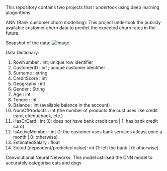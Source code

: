 This repository contains two projects that I undertook using deep learning alogorithms.

ANN (Bank customer churn modelling):
This project undertook the publicly available customer churn data to predict the expected churn rates in the future.

Snapshot of the data:
![image](https://user-images.githubusercontent.com/40231735/224226174-5de6e0c7-1b1f-4c0f-83fe-de0d3e9e7083.png)


Data Dictionary:
   1. RowNumber : int; unique row identifier
   2. CustomerID : int ; unique customer identifier
   3. Surname : string
   4. CreditScore : int
   5. Geography : int
   6. Gender : String
   7. Age : int
   8. Tenure : int
   9. Balance : int (available balance in the account)
   10. NumOfProducts : int (the number of products the cust uses like credit card, chequebook, etc.)
   11. HasCrCard : int (0: does not have bank credit card | 1: has bank credit card)
   12. IsActiveMember : int (1: the customer uses bank services atleast once a month | 0: otherwise)
   13. EstimatedSalary : float
   14. Exited (dependent/predicted value): int (1: left the bank | 0: otherwise)



Convulutional Neural Networks:
This model ustilised the CNN model to accurately categorise cats and dogs
   
   
